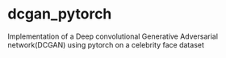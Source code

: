 # dcgan_pytorch
Implementation of a Deep convolutional Generative Adversarial network(DCGAN) using pytorch on a celebrity face dataset
